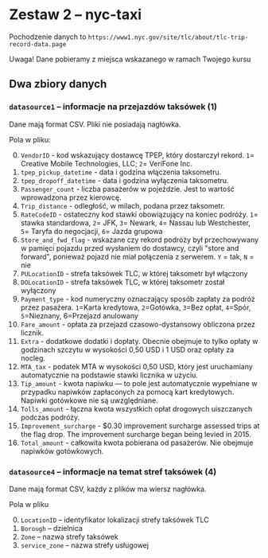 # Zestaw 2 – nyc-taxi

Pochodzenie danych to `https://www1.nyc.gov/site/tlc/about/tlc-trip-record-data.page`

Uwaga! Dane pobieramy z miejsca wskazanego w ramach Twojego kursu

## Dwa zbiory danych

### `datasource1` – informacje na przejazdów taksówek (1)

Dane mają format CSV. Pliki nie posiadają nagłówka.

Pola w pliku:

0. `VendorID` - kod wskazujący dostawcę TPEP, który dostarczył rekord. `1`= Creative Mobile
Technologies, LLC; `2`= VeriFone Inc.
1. `tpep_pickup_datetime` - data i godzina włączenia taksometru.
2. `tpep_dropoff_datetime` - data i godzina wyłączenia taksometru.
3. `Passenger_count` - liczba pasażerów w pojeździe. Jest to wartość wprowadzona przez kierowcę.
4. `Trip_distance` - odległość, w milach, podana przez taksometr.
5. `RateCodeID` - ostateczny kod stawki obowiązujący na koniec podróży. `1`= stawka standardowa,
`2`= JFK, `3`= Newark, `4`= Nassau lub Westchester, `5`= Taryfa do negocjacji, `6`= Jazda grupowa
6. `Store_and_fwd_flag` - wskazane czy rekord podróży był przechowywany w pamięci pojazdu przed wysłaniem do dostawcy, czyli "store and forward", ponieważ pojazd nie miał połączenia z
serwerem. `Y` = tak, `N` = nie
7. `PULocationID` - strefa taksówek TLC, w której taksometr był włączony
8. `DOLocationID` - strefa taksówek TLC, w której taksometr został wyłączony
9. `Payment_type` - kod numeryczny oznaczający sposób zapłaty za podróż przez pasażera. `1`=Karta kredytowa, `2`=Gotówka, `3`=Bez opłat, `4`=Spór, `5`=Nieznany, 6=Przejazd anulowany
10. `Fare_amount` - opłata za przejazd czasowo-dystansowy obliczona przez licznik.
11. `Extra` - dodatkowe dodatki i dopłaty. Obecnie obejmuje to tylko opłaty w godzinach szczytu w
wysokości 0,50 USD i 1 USD oraz opłaty za nocleg.
12. `MTA_tax` - podatek MTA w wysokości 0,50 USD, który jest uruchamiany automatycznie na
podstawie stawki licznika w użyciu.
13. `Tip_amount` - kwota napiwku — to pole jest automatycznie wypełniane w przypadku napiwków
zapłaconych za pomocą kart kredytowych. Napiwki gotówkowe nie są uwzględniane.
14. `Tolls_amount` - łączna kwota wszystkich opłat drogowych uiszczanych podczas podróży.
15. `Improvement_surcharge` - $0.30 improvement surcharge assessed trips at the flag drop. The
improvement surcharge began being levied in 2015.
16. `Total_amount` - całkowita kwota pobierana od pasażerów. Nie obejmuje napiwków gotówkowych. 


### `datasource4` – informacje na temat stref taksówek (4)

Dane mają format CSV, każdy z plików ma wiersz nagłówka.

Pola w pliku

0. `LocationID` – identyfikator lokalizacji strefy taksówek TLC
1. `Borough` – dzielnica
2. `Zone` – nazwa strefy taksówek
3. `service_zone` – nazwa strefy usługowej